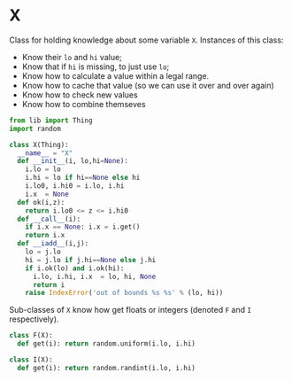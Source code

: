 # X
Class for holding knowledge about some variable `X`. 
Instances of this class:

- Know their `lo` and `hi` value;
- Know that if `hi` is missing, to just use `lo`;
- Know how to calculate a value within a legal range.
- Know how to cache that value (so we can use it over and over again)
- Know how to check new values
- Know how to combine themseves 
```py
from lib import Thing
import random

class X(Thing):
  __name__ = "X"
  def __init__(i, lo,hi=None): 
    i.lo = lo
    i.hi = lo if hi==None else hi
    i.lo0, i.hi0 = i.lo, i.hi
    i.x  = None
  def ok(i,z): 
    return i.lo0 <= z <= i.hi0
  def __call__(i):
    if i.x == None: i.x = i.get()
    return i.x
  def __iadd__(i,j): 
    lo = j.lo
    hi = j.lo if j.hi==None else j.hi
    if i.ok(lo) and i.ok(hi):
      i.lo, i.hi, i.x  = lo, hi, None
      return i
    raise IndexError('out of bounds %s %s' % (lo, hi))
```
Sub-classes of `X` know how get floats or integers (denoted `F` and `I` respectively).

```py
class F(X): 
  def get(i): return random.uniform(i.lo, i.hi)

class I(X): 
  def get(i): return random.randint(i.lo, i.hi)
```
